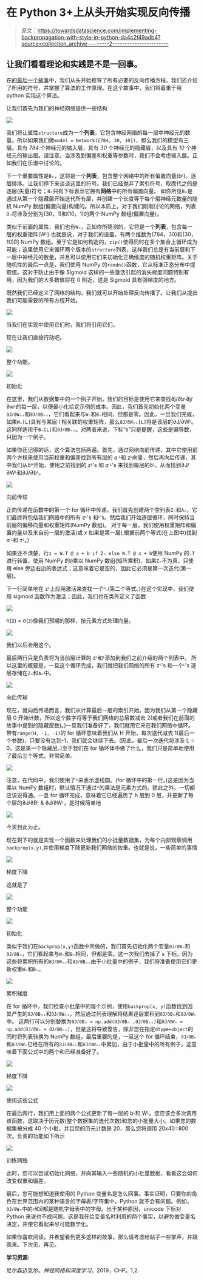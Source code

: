 # 在 Python 3+上从头开始实现反向传播

> 原文：<https://towardsdatascience.com/implementing-backpropagation-with-style-in-python-da4c2f49adb4?source=collection_archive---------2----------------------->

## 让我们看看理论和实践是不是一回事。

在[的最后一个故事](/backpropagation-the-natural-proof-946c5abf63b1)中，我们从头开始推导了所有必要的反向传播方程。我们还介绍了所用的符号，并掌握了算法的工作原理。在这个故事中，我们将着重于用 python 实现这个算法。

让我们首先为我们的神经网络提供一些结构

![](img/c0125150abfea1bfbb12f69298c52624.png)

我们将让属性`structure`成为一个**列表**，它包含神经网络的每一层中神经元的数量。所以如果我们做`model = Network([784, 30, 10])`，那么我们的模型有三层。具有 *784* 个神经元的输入层，具有 *30* 个神经元的隐藏层，以及具有 *10* 个神经元的输出层。请注意，当涉及到偏差和权重等参数时，我们不会考虑输入层。正如我们在乐谱中讨论的。

下一个重要属性是`Bₙ`，这将是一个**列表**，包含整个网络中的所有偏置向量(bᴸ)，逐层排序。让我们停下来谈谈这里的符号。我们已经抛弃了索引符号，取而代之的是逐层(矢量)符号；`Bₙ`只有下标表示它拥有**网络**中的所有偏置向量。
如你所见`Bₙ`是通过从第一个隐藏层开始迭代所有层，并创建一个长度等于每个层神经元数量的随机 NumPy 数组(偏置向量)构建的。所以本质上，对于我们刚刚讨论的网络，列表`Bₙ`将涉及分别为(30，1)和(10，1)的两个 NumPy 数组(偏置向量)。

类似于前面的属性，我们也有`Wₙ`，正如你所猜测的，它将是一个**列表**，包含每一层的权重矩阵(Wᴸ).也就是说，对于我们的设置，有两个维数为(784，30)和(30，10)的 NumPy 数组。至于它是如何构造的，`zip()`使得同时在多个集合上循环成为可能；这里使用它来循环两个版本的`structure`列表，这样我们总是有当前层和下一层中神经元的数量，并且可以使用它们来初始化正确维度的随机权重矩阵。关于随机性的最后一点是，我们使用 NumPy 的`randn()`函数，它从标准正态分布中提取值。这对于防止由于像 Sigmoid 这样的一些激活引起的消失梯度问题特别有用，因为我们的大多数值将在 0 附近，这是 Sigmoid 具有强梯度的地方。

既然我们已经定义了网络的结构，我们就可以开始处理反向传播了。让我们从提出我们可能需要的所有方程开始。

![](img/d9296fbbea9b648d8094ad51d22a968f.png)

当我们在实现中使用它们时，我们将引用它们。

现在让我们直接行动吧。

![](img/3f4cb45945414ccc319ec4b12c5c9583.png)

整个功能。

![](img/4fae6763e5f7391b4d2ca7b8b6df57bd.png)

初始化

在这里，我们从数据集中的一个例子开始。我们的目标是使用它来查找∂j/∂bᴸ∂j/∂wᴸ的每一层，以便最小化给定示例的成本。因此，我们首先初始化两个变量`მJⳆმWₙₛ`和`მJⳆმBₙₛ`，它们看起来与`Wₙ`和`Bₙ`相同，但都是零。因此，一旦我们完成，如果`Wₙ[L]`具有与某层 l 相关联的权重矩阵，那么`მJⳆმWₙₛ[L]`将是该层的∂J/∂Wᴸ。这同样适用于`Bₙ[L]`和`მJⳆმBₙₛ`。对两者来说，下标“s”只是提醒，这些是偏导数，只因为一个例子。

如果你还记得的话，这个算法包括两遍。首先，通过网络向前传递，其中它使用前两个方程来使用当前权重和偏差找到所有层的 *a* ᴸ和 zᴸ向量，然后再向后传递，其中我们从δᴴ开始，使用之前找到的 zᴸ's 和 *a* ᴸ's 来找到每层的δᴸ，从而找到∂J/∂Wᴸ和∂J/∂bᴸ。

![](img/3eb3cce179f0c674a5032f3fcefff264.png)

向前传球

正向传递在函数中的第一个 for 循环中传递。我们首先创建两个空列表`Zₙ`和`Aₙ`，它们最终将包括我们网络中的所有 zᴸ's 和ᴸ's。然后我们开始逐层循环，同时保持当前层的偏移向量和权重矩阵(NumPy 数组)。
对于每一层，我们使用权重矩阵和偏置向量以及来自前一层的激活(或 *x* 如果是第一层),根据前两个等式(在上图中)找到 *a* ᴸ和 zᴸ。)

如果还不清楚，行`z = W.T @ a + b if Zₙ else W.T @ x + b`使用 NumPy 的`.T`进行转置，使用 NumPy 的`@`乘以 NumPy 数组(矩阵乘积)，如果`Zₙ`不为真，只使用 else 旁边右边的表达式；这意味着它是空的，因此它必须是第一次迭代(第一层)。

下一行简单地在 zᴸ上应用激活来查找*一个* ᴸ.(第二个等式。)在这个实现中，我们使用 sigmoid 函数作为激活；因此，我们也在类外定义了函数

![](img/80d9daaabb3a5a7262591da06edf0534.png)

h(z) = σ(z)像我们预期的那样，按元素方式处理向量。

![](img/21baa99a82563d177f5209d521ca590c.png)

我们以后会用这个。

最后两行只是负责将为当前层计算的 zᴸ和ᴸ添加到我们之前介绍的两个列表中。
所以这里的概要是，一旦这个循环完成，我们就把我们网络的所有 zᴸ's 和一个ᴸ's 逐层存储在`Zₙ`和`Aₙ`中。

![](img/e3e86d4571bf0efe1eb5d5adca522db8.png)

向后传球

现在，就向后传递而言，我们从计算最后一层的索引开始。因为我们从第一个隐藏层 0 开始计数，所以这个数字将等于我们网络的总层数减去 2(或者我们在前面的故事中提到的隐藏层数)。)一旦我们准备好了，我们就用它来在我们网络中循环。带有`range(H, -1, -1)`的 for 循环意味着我们从 H 开始，每次迭代减去 1(最后一个参数)，只要没有达到-1，我们就会继续下去。(因此，最后一次迭代将涉及 L = 0，这是第一个隐藏层。)至于我们在 for 循环体中做了什么，我们只是简单地使用了最后三个等式，非常简单。

![](img/3211bbd08251fe1c11ab0769b75f3ea4.png)

注意，在代码中，我们使用了`*`来表示虚线圆。(for 循环中的第一行。)这是因为当乘以 NumPy 数组时，默认情况下通过`*`的乘法是元素方式的。除此之外，一切都应该说得通。一旦 for 循环完成，意味着它已经遍历了 h 层到 0 层，并更新了每个层的∂J/∂Bᴸ & ∂J/∂Wᴸ，是时候简单地

![](img/26af728aa8f6205d683c0f65f71ce7b2.png)

今天到此为止。

现在剩下的就是实现一个函数来处理我们的小批量数据集，为每个内部观察调用`backprop(x,y)`,并使用梯度下降更新我们网络的权重。也就是说，一些简单的事情

![](img/dc6e14891dd22389a5aadf9a28df3cc4.png)

梯度下降

这就是了

![](img/076331b696793b9f24fd8a294d3627a2.png)

整个功能

![](img/894d95d3bf7d2c5665de9f107488f7ed.png)

初始化

类似于我们在`backprop(x,y)`函数中所做的，我们首先初始化两个变量`მJⳆმWₙ`和`მJⳆმBₙ`，它们看起来与`Wₙ`和`Bₙ`相同，但都是零。这一次我们去掉了 s 下标，因为这些将累积所有的`მJⳆმWₙₛ`和`მJⳆმBₙₛ`由于小批量中的例子，我们将准备使用它们更新权重`Wₙ`和`Bₙ`。

![](img/49e66a2aee1e2fda83194d0cac1727a4.png)

累积梯度

在 for 循环中，我们检查小批量中的每个示例，使用`backprop(x, y)`函数找到因其产生的`მJⳆმBₙₛ`和`მJⳆმWₙₛ`，然后通过列表理解将结果逐层累积到`მJⳆმBₙ`和`მJⳆმWₙ`中。
这两行可以分别替换为`მJⳆმBₙ = np.add(მJⳆმBₙ ,მJⳆმBₙₛ)`和`მJⳆმWₙ = np.add(მJⳆმWₙ + მJⳆმWₙₛ)`，但是这将导致警告，除非您在指定`dtype=object`的同时将列表转换为 NumPy 数组。最后重要的是，一旦这个 for 循环结束，`მJⳆმBₙ`和`მJⳆმWₙ`已经在所有的`მJⳆმBₙₛ`和`მJⳆმWₙₛ`中累加，由于小批量中的所有例子，这意味着下面公式中的两个和已经准备好了。

![](img/dc6e14891dd22389a5aadf9a28df3cc4.png)

梯度下降

![](img/1b6cf39dc4c661dd72af956df437999e.png)

使用这些公式

在最后两行，我们用上面的两个公式更新了每一层的 bᴸ和 Wᴸ。您应该会多次调用该函数，这取决于历元数(整个数据集的迭代次数)和您的小批量大小。如果您的数据集被分成 40 个小批，并且您的历元计数是 20，那么您将调用 20x40=800 次。负责的功能如下所示

![](img/a19e0b47540f3420b6f54976e8c333e2.png)

训练网络

此时，您可以尝试初始化网络，并向其输入一些随机的小批量数据，看看这会如何改变权重和偏差。

最后，您可能想知道我使用的 Python 变量名是怎么回事。事实证明，只要你的角色在世界范围内的某种语言的字母表/字符集中，Python 就不会有问题。例如，`მJⳆმWₙ`中的ⳇ和მ都是随机字母表中的字母。出于某种原因，unicode 下标对 Python 来说也不成问题。这是我在给变量名时利用的两个事实，以避免做变量名决定，并使它看起来尽可能数学化。

如果你喜欢阅读，并希望看到更多这样的故事，那么请考虑给帖子一些掌声，并跟我来。下次见，再见。

**学习资源:**

尼尔森迈克尔。*神经网络和深度学习*。2019，CHP。1,2.